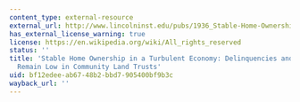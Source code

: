 ```yaml
---
content_type: external-resource
external_url: http://www.lincolninst.edu/pubs/1936_Stable-Home-Ownership-in-a-Turbulent-Economy
has_external_license_warning: true
license: https://en.wikipedia.org/wiki/All_rights_reserved
status: ''
title: 'Stable Home Ownership in a Turbulent Economy: Delinquencies and Foreclosures
  Remain Low in Community Land Trusts'
uid: bf12edee-ab67-48b2-bbd7-905400bf9b3c
wayback_url: ''
---
```

